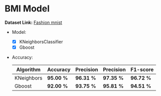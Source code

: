 # BMI Model

  **Dataset Link:** [Fashion mnist]( https://www.kaggle.com/zalando-research/fashionmnist)


  - Model:

    - [x]  KNeighborsClassifier
    - [x]  Gboost

  - Accuracy:

    Algorithm | Accuracy | Precision | Precision | F1-score |
    ------------- | ------------- | ------------- | ------------- | ------------- |
    KNeighbors | **95.00 %** | **96.31 %** | **97.35 %**  | **96.72 %** | 
    Gboost | **92.00 %** | **93.75 %** | **95.81 %**  | **94.51 %** |
